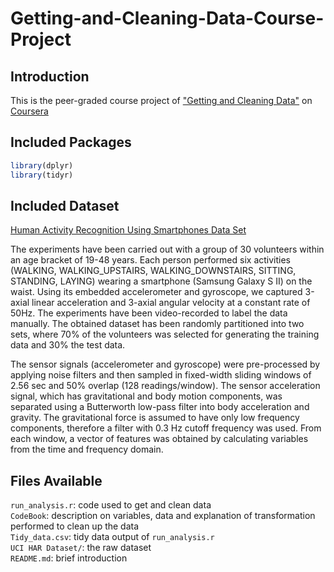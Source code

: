 Getting-and-Cleaning-Data-Course-Project
================

## Introduction

This is the peer-graded course project of ["Getting and Cleaning Data"](https://www.coursera.org/learn/data-cleaning?specialization=data-science-foundations-r) on [Coursera](https://www.coursera.org/)

## Included Packages


``` r
library(dplyr)
library(tidyr)
```

## Included Dataset

[Human Activity Recognition Using Smartphones Data Set](http://archive.ics.uci.edu/ml/datasets/Human+Activity+Recognition+Using+Smartphones)

The experiments have been carried out with a group of 30 volunteers within an age bracket of 19-48 years. Each person performed six activities (WALKING, WALKING_UPSTAIRS, WALKING_DOWNSTAIRS, SITTING, STANDING, LAYING) wearing a smartphone (Samsung Galaxy S II) on the waist. Using its embedded accelerometer and gyroscope, we captured 3-axial linear acceleration and 3-axial angular velocity at a constant rate of 50Hz. The experiments have been video-recorded to label the data manually. The obtained dataset has been randomly partitioned into two sets, where 70% of the volunteers was selected for generating the training data and 30% the test data.

The sensor signals (accelerometer and gyroscope) were pre-processed by applying noise filters and then sampled in fixed-width sliding windows of 2.56 sec and 50% overlap (128 readings/window). The sensor acceleration signal, which has gravitational and body motion components, was separated using a Butterworth low-pass filter into body acceleration and gravity. The gravitational force is assumed to have only low frequency components, therefore a filter with 0.3 Hz cutoff frequency was used. From each window, a vector of features was obtained by calculating variables from the time and frequency domain.

## Files Available
`run_analysis.r`: code used to get and clean data  
`CodeBook`: description on variables, data and explanation of transformation performed to clean up the data  
`Tidy_data.csv`: tidy data output of `run_analysis.r`  
`UCI HAR Dataset/`: the raw dataset  
`README.md`: brief introduction



